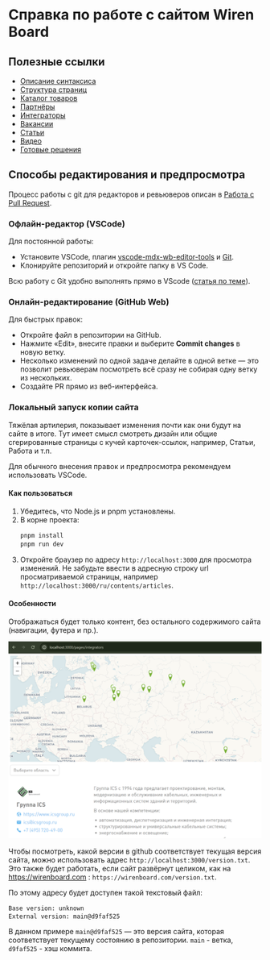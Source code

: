 # Справка по работе с сайтом Wiren Board

## Полезные ссылки

- [Описание синтаксиса](/doc/syntax.md)
- [Структура страниц](/doc/page.md)
- [Каталог товаров](/doc/catalog.md)
- [Партнёры](/doc/partners.md)
- [Интеграторы](/doc/integrators.md)
- [Вакансии](/doc/jobs.md)
- [Статьи](/doc/articles.md)
- [Видео](/doc/video.md)
- [Готовые решения](/doc/solutions.md)


## Способы редактирования и предпросмотра

Процесс работы с git для редакторов и ревьюверов описан в [Работа с Pull Request](doc/git.md).

### Офлайн-редактор (VSCode)

Для постоянной работы:
- Установите VSCode, плагин [vscode-mdx-wb-editor-tools](https://github.com/wirenboard/vscode-mdx-wb-editor-tools) и [Git](https://git-scm.com/).
- Клонируйте репозиторий и откройте папку в VS Code.

Всю работу с Git удобно выполнять прямо в VScode ([статья по теме](https://htmlacademy.ru/blog/git/git-in-vscode)).

### Онлайн-редактирование (GitHub Web)

Для быстрых правок:
- Откройте файл в репозитории на GitHub.
- Нажмите «Edit», внесите правки и выберите **Commit changes** в новую ветку.
- Несколько изменений по одной задаче делайте в одной ветке — это позволит ревьюверам посмотреть всё сразу не собирая одну ветку из нескольких.
- Создайте PR прямо из веб-интерфейса.

### Локальный запуск копии сайта

Тяжёлая артилерия, показывает изменения почти как они будут на сайте в итоге. Тут имеет смысл смотреть дизайн или общие сгерированные страницы с кучей карточек-ссылок, например, Статьи, Работа и т.п.

Для обычного внесения правок и предпросмотра рекомендуем использовать VSCode.

#### Как пользоваться
1. Убедитесь, что Node.js и pnpm установлены.
2. В корне проекта:
   ```bash
   pnpm install
   pnpm run dev
   ```
3. Откройте браузер по адресу `http://localhost:3000` для просмотра изменений. Не забудьте ввести в адресную строку url просматриваемой страницы, например `http://localhost:3000/ru/contents/articles`.

#### Особенности
Отображаться будет только контент, без остального содержимого сайта (навигации, футера и пр.).

![Пример страницы](doc/example.png)

Чтобы посмотреть, какой версии в github соответствует текущая версия сайта, можно использовать адрес `http://localhost:3000/version.txt`.
Это также будет работать, если сайт развёрнут целиком, как на https://wirenboard.com : `https://wirenboard.com/version.txt`.

По этому адресу будет доступен такой текстовый файл:

```
Base version: unknown
External version: main@d9faf525
```

В данном примере `main@d9faf525` — это версия сайта, которая соответствует текущему состоянию в репозитории. `main` - ветка, `d9faf525` - хэш коммита.
